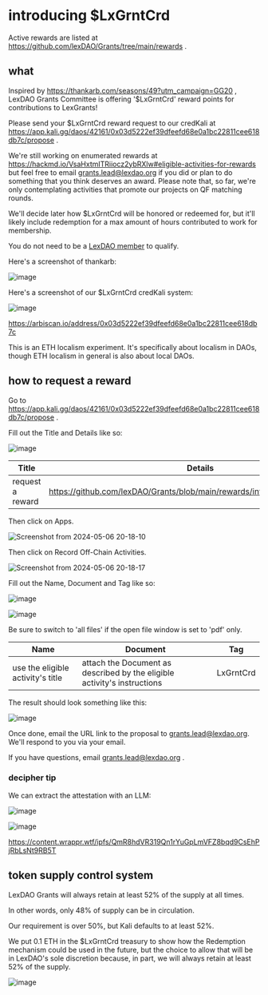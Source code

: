 # introducing $LxGrntCrd

Active rewards are listed at https://github.com/lexDAO/Grants/tree/main/rewards .

## what

Inspired by https://thankarb.com/seasons/49?utm_campaign=GG20 , LexDAO Grants Committee is offering '$LxGrntCrd' reward points for contributions to LexGrants!

Please send your $LxGrntCrd reward request to our credKali at https://app.kali.gg/daos/42161/0x03d5222ef39dfeefd68e0a1bc22811cee618db7c/propose .

We're still working on enumerated rewards at https://hackmd.io/VsaHxtmITRiiocz2ybRXlw#eligible-activities-for-rewards but feel free to email grants.lead@lexdao.org if you did or plan to do something that you think deserves an award. Please note that, so far, we're only contemplating activities that promote our projects on QF matching rounds.

We'll decide later how $LxGrntCrd will be honored or redeemed for, but it'll likely include redemption for a max amount of hours contributed to work for membership.

You do not need to be a [LexDAO member](https://lexdao.org/membership) to qualify.

Here's a screenshot of thankarb:

![image](https://hackmd.io/_uploads/HkRLVT8M0.png)

Here's a screenshot of our $LxGrntCrd credKali system:

![image](https://hackmd.io/_uploads/ryR1PgPGC.png)

https://arbiscan.io/address/0x03d5222ef39dfeefd68e0a1bc22811cee618db7c

This is an ETH localism experiment. It's specifically about localism in DAOs, though ETH localism in general is also about local DAOs.

## how to request a reward

Go to https://app.kali.gg/daos/42161/0x03d5222ef39dfeefd68e0a1bc22811cee618db7c/propose .

Fill out the Title and Details like so:

![image](https://hackmd.io/_uploads/S1mEkGwzR.png)

| Title    | Details |
| -------- | -------- |
| request a reward| https://github.com/lexDAO/Grants/blob/main/rewards/introducing_LxGrntCrd.md|

Then click on Apps.

![Screenshot from 2024-05-06 20-18-10](https://hackmd.io/_uploads/rJ3tJGDGC.png)

Then click on Record Off-Chain Activities.

![Screenshot from 2024-05-06 20-18-17](https://hackmd.io/_uploads/rkw9yMwG0.png)

Fill out the Name, Document and Tag like so:

![image](https://hackmd.io/_uploads/HkqbzMwfA.png)

![image](https://hackmd.io/_uploads/SyTYnfPzC.png)

Be sure to switch to 'all files' if the open file window is set to 'pdf' only.

| Name | Document | Tag |
| -------- | -------- | -------- |
| use the eligible activity's title     | attach the Document as described by the eligible activity's instructions     | LxGrntCrd     |

The result should look something like this:

![image](https://hackmd.io/_uploads/SJC0CGPz0.png)

Once done, email the URL link to the proposal to grants.lead@lexdao.org. We'll respond to you via your email.

If you have questions, email grants.lead@lexdao.org .

### decipher tip

We can extract the attestation with an LLM:

![image](https://hackmd.io/_uploads/Byxq1XDfR.png)

![image](https://hackmd.io/_uploads/rk6nJXDGA.png)

https://content.wrappr.wtf/ipfs/QmR8hdVR319Qn1rYuGpLmVFZ8bqd9CsEhPjRbLsNt9RB5T

## token supply control system

LexDAO Grants will always retain at least 52% of the supply at all times. 

In other words, only 48% of supply can be in circulation.

Our requirement is over 50%, but Kali defaults to at least 52%.

We put 0.1 ETH in the $LxGrntCrd treasury to show how the Redemption mechanism could be used in the future, but the choice to allow that will be in LexDAO's sole discretion because, in part, we will always retain at least 52% of the supply.

![image](https://hackmd.io/_uploads/B1KCelvz0.png)
